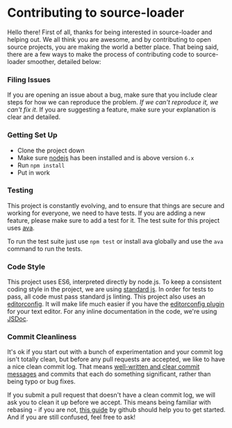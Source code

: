# Contributing to source-loader

Hello there! First of all, thanks for being interested in source-loader and helping out. We all think you are awesome, and by contributing to open source projects, you are making the world a better place. That being said, there are a few ways to make the process of contributing code to source-loader smoother, detailed below:

### Filing Issues

If you are opening an issue about a bug, make sure that you include clear steps for how we can reproduce the problem. _If we can't reproduce it, we can't fix it_. If you are suggesting a feature, make sure your explanation is clear and detailed.

### Getting Set Up

- Clone the project down
- Make sure [nodejs](http://nodejs.org) has been installed and is above version `6.x`
- Run `npm install`
- Put in work

### Testing

This project is constantly evolving, and to ensure that things are secure and working for everyone, we need to have tests. If you are adding a new feature, please make sure to add a test for it. The test suite for this project uses [ava](https://github.com/sindresorhus/ava).

To run the test suite just use `npm test` or install ava globally and use the `ava` command to run the tests.

### Code Style

This project uses ES6, interpreted directly by node.js. To keep a consistent coding style in the project, we are using [standard js](http://standardjs.com/). In order for tests to pass, all code must pass standard js linting. This project also uses an [editorconfig](http://editorconfig.org/). It will make life much easier if you have the [editorconfig plugin](http://editorconfig.org/#download) for your text editor. For any inline documentation in the code, we're using [JSDoc](http://usejsdoc.org/).

### Commit Cleanliness

It's ok if you start out with a bunch of experimentation and your commit log isn't totally clean, but before any pull requests are accepted, we like to have a nice clean commit log. That means [well-written and clear commit messages](http://tbaggery.com/2008/04/19/a-note-about-git-commit-messages.html) and commits that each do something significant, rather than being typo or bug fixes.

If you submit a pull request that doesn't have a clean commit log, we will ask you to clean it up before we accept. This means being familiar with rebasing - if you are not, [this guide](https://help.github.com/articles/interactive-rebase) by github should help you to get started. And if you are still confused, feel free to ask!
